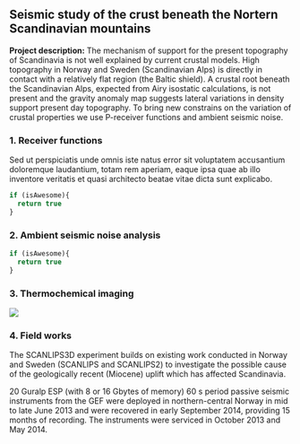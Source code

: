 ## Seismic study of the crust beneath the Nortern Scandinavian mountains

**Project description:** The mechanism of support for the present topography of Scandinavia is not well explained by current crustal models. High topography in Norway and Sweden (Scandinavian Alps) is directly in contact with a relatively flat region (the Baltic shield). A crustal root beneath the Scandinavian Alps, expected from Airy isostatic calculations, is not present and the gravity anomaly map suggests lateral variations in density support present day topography. To bring new constrains on the variation of crustal properties we use P-receiver functions and ambient seismic noise. 

### 1. Receiver functions

Sed ut perspiciatis unde omnis iste natus error sit voluptatem accusantium doloremque laudantium, totam rem aperiam, eaque ipsa quae ab illo inventore veritatis et quasi architecto beatae vitae dicta sunt explicabo. 

```javascript
if (isAwesome){
  return true
}
```

### 2. Ambient seismic noise analysis

```javascript
if (isAwesome){
  return true
}
```

### 3. Thermochemical imaging

<img src="images/dummy_thumbnail.jpg?raw=true"/>

### 4. Field works

The SCANLIPS3D experiment builds on existing work conducted in Norway and Sweden (SCANLIPS and SCANLIPS2) to investigate the possible cause of the geologically recent (Miocene) uplift which has affected Scandinavia.  

20 Guralp ESP (with 8 or 16 Gbytes of memory) 60 s period passive seismic instruments from the GEF were deployed in northern-central Norway in mid to late June 2013 and were recovered in early September 2014, providing 15 months of recording. The instruments were serviced in October 2013 and May 2014. 
